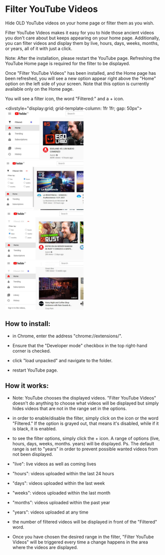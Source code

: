 # Filter YouTube Videos #

Hide OLD YouTube videos on your home page or filter them as you wish.

Filter YouTube Videos makes it easy for you to hide those ancient videos you don't care about but keeps appearing on your home page. Additionally, you can filter videos and display them by live, hours, days, weeks, months, or years, all of it with just a click.

Note: After the installation, please restart the YouTube page. Refreshing the YouTube Home page is required for the filter to be displayed.

Once "Filter YouTube Videos" has been installed, and the Home page has been refreshed, you will see a new option appear right above the "Home" option on the left side of your screen. Note that this option is currently available only on the Home page.

You will see a filter icon, the word "Filtered:" and a + icon.

<divstyle="display:grid; grid-template-column: 1fr 1fr; gap: 50px">
  <img src="https://github.com/clean-code-webdev/Filter-YouTube-Videos/blob/main/img/1.jpeg" style="width: 50%" alt="example image">
  <img src="https://github.com/clean-code-webdev/Filter-YouTube-Videos/blob/main/img/2.jpeg" style="width: 50%" alt="example image">
  <img src="https://github.com/clean-code-webdev/Filter-YouTube-Videos/blob/main/img/3.jpeg" style="width: 50%" alt="example image">
  <img src="https://github.com/clean-code-webdev/Filter-YouTube-Videos/blob/main/img/4.jpeg" style="width: 50%" alt="example image">
</div>

## How to install: ##

- in Chrome, enter the address "chrome://extensions/".

-  Ensure that the "Developer mode" checkbox in the top right-hand corner is checked.

- click "load unpacked" and navigate to the folder.

- restart YouTube page.


## How it works: ##

- Note: YouTube chooses the displayed videos. "Filter YouTube Videos" doesn't do anything to choose what videos will be displayed but simply hides videos that are not in the range set in the options.

- in order to enable/disable the filter, simply click on the icon or the word "Filtered." If the option is grayed out, that means it's disabled, while if it is black, it is enabled.

- to see the filter options, simply click the + icon. A range of options (live, hours, days, weeks, months. years) will be displayed. Ps. The default range is set to "years" in order to prevent possible wanted videos from not been displayed.

- "live": live videos as well as coming lives
- "hours": videos uploaded within the last 24 hours
- "days": videos uploaded within the last week
- "weeks": videos uploaded within the last month
- "months": videos uploaded within the past year
- "years": videos uploaded at any time

- the number of filtered videos will be displayed in front of the "Filtered" word.

- Once you have chosen the desired range in the filter, "Filter YouTube Videos" will be triggered every time a change happens in the area where the videos are displayed.
